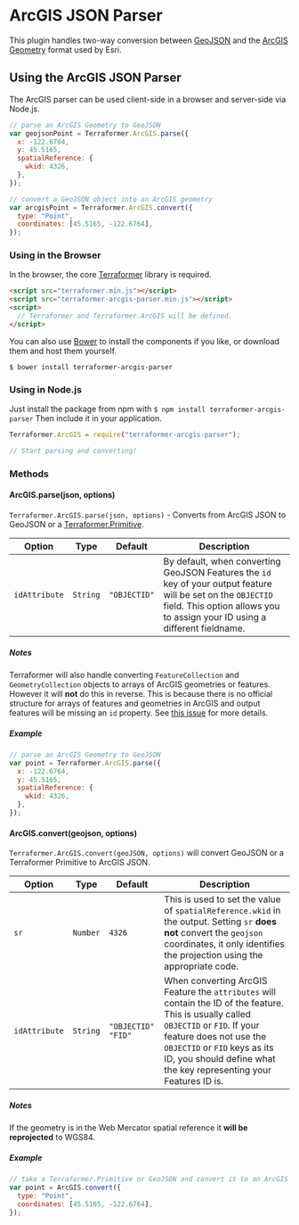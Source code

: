 # ArcGIS JSON Parser

<!-- table_of_contents -->

This plugin handles two-way conversion between [GeoJSON](http://geojson.org/geojson-spec.html) and the [ArcGIS Geometry](http://resources.arcgis.com/en/help/arcgis-rest-api/index.html#/Geometry_objects/02r3000000n1000000/) format used by Esri.

## Using the ArcGIS JSON Parser

The ArcGIS parser can be used client-side in a browser and server-side via Node.js.

```js
// parse an ArcGIS Geometry to GeoJSON
var geojsonPoint = Terraformer.ArcGIS.parse({
  x: -122.6764,
  y: 45.5165,
  spatialReference: {
    wkid: 4326,
  },
});

// convert a GeoJSON object into an ArcGIS geometry
var arcgisPoint = Terraformer.ArcGIS.convert({
  type: "Point",
  coordinates: [45.5165, -122.6764],
});
```

### Using in the Browser

In the browser, the core [Terraformer](http://github.com/esri/terraformer) library is required.

```html
<script src="terraformer.min.js"></script>
<script src="terraformer-arcgis-parser.min.js"></script>
<script>
  // Terraformer and Terraformer.ArcGIS will be defined.
</script>
```

You can also use [Bower](http://bower.io/) to install the components if you like, or download them and host them yourself.

```
$ bower install terraformer-arcgis-parser
```

### Using in Node.js

Just install the package from npm with `$ npm install terraformer-arcgis-parser` Then include it in your application.

```js
Terraformer.ArcGIS = require("terraformer-arcgis-parser");

// Start parsing and converting!
```

### Methods

#### ArcGIS.parse(json, options)

`Terraformer.ArcGIS.parse(json, options)` - Converts from ArcGIS JSON to GeoJSON or a [Terraformer.Primitive](http://terraformer.io/core/#terraformerprimitive).

| Option        | Type     | Default      | Description                                                                                                                                                                                 |
| ------------- | -------- | ------------ | ------------------------------------------------------------------------------------------------------------------------------------------------------------------------------------------- |
| `idAttribute` | `String` | `"OBJECTID"` | By default, when converting GeoJSON Features the `id` key of your output feature will be set on the `OBJECTID` field. This option allows you to assign your ID using a different fieldname. |

##### Notes

Terraformer will also handle converting `FeatureCollection` and `GeometryCollection` objects to arrays of ArcGIS geometries or features. However it will **not** do this in reverse. This is because there is no official structure for arrays of features and geometries in ArcGIS and output features will be missing an `id` property. See [this issue](https://github.com/Esri/Terraformer/issues/104) for more details.

##### Example

```js
// parse an ArcGIS Geometry to GeoJSON
var point = Terraformer.ArcGIS.parse({
  x: -122.6764,
  y: 45.5165,
  spatialReference: {
    wkid: 4326,
  },
});
```

#### ArcGIS.convert(geojson, options)

`Terraformer.ArcGIS.convert(geoJSON, options)` will convert GeoJSON or a Terraformer Primitive to ArcGIS JSON.

| Option        | Type     | Default            | Description                                                                                                                                                                                                                                                           |
| ------------- | -------- | ------------------ | --------------------------------------------------------------------------------------------------------------------------------------------------------------------------------------------------------------------------------------------------------------------- |
| `sr`          | `Number` | `4326`             | This is used to set the value of `spatialReference.wkid` in the output. Setting `sr` **does not** convert the `geojson` coordinates, it only identifies the projection using the appropriate code.                                                                    |
| `idAttribute` | `String` | `"OBJECTID" "FID"` | When converting ArcGIS Feature the `attributes` will contain the ID of the feature. This is usually called `OBJECTID` or `FID`. If your feature does not use the `OBJECTID` or `FID` keys as its ID, you should define what the key representing your Features ID is. |

##### Notes

If the geometry is in the Web Mercator spatial reference it **will be reprojected** to WGS84.

##### Example

```js
// take a Terraformer.Primitive or GeoJSON and convert it to an ArcGIS JSON object
var point = ArcGIS.convert({
  type: "Point",
  coordinates: [45.5165, -122.6764],
});
```
